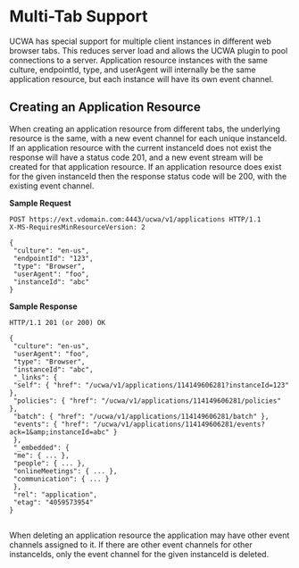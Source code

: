 
# Multi-Tab Support


UCWA has special support for multiple client instances in different web browser tabs. This reduces server load and allows the UCWA plugin to pool connections to a server. Application resource instances with the same culture, endpointId, type, and userAgent will internally be the same application resource, but each instance will have its own event channel.

## Creating an Application Resource

When creating an application resource from different tabs, the underlying resource is the same, with a new event channel for each unique instanceId. If an application resource with the current instanceId does not exist the response will have a status code 201, and a new event stream will be created for that application resource. If an application resource does exist for the given instanceId then the response status code will be 200, with the existing event channel.

 **Sample Request**




```
POST https://ext.vdomain.com:4443/ucwa/v1/applications HTTP/1.1
X-MS-RequiresMinResourceVersion: 2

{
 "culture": "en-us",
 "endpointId": "123",
 "type": "Browser",
 "userAgent": "foo",
 "instanceId": "abc"
}
```

 **Sample Response**




```
HTTP/1.1 201 (or 200) OK

{
 "culture": "en-us",
 "userAgent": "foo",
 "type": "Browser",
 "instanceId": "abc",
 "_links": {
 "self": { "href": "/ucwa/v1/applications/114149606281?instanceId=123" },
 "policies": { "href": "/ucwa/v1/applications/114149606281/policies" },
 "batch": { "href": "/ucwa/v1/applications/114149606281/batch" },
 "events": { "href": "/ucwa/v1/applications/114149606281/events?ack=1&amp;instanceId=abc" }
 },
 "_embedded": {
 "me": { ... },
 "people": { ... },
 "onlineMeetings": { ... },
 "communication": { ... }
 },
 "rel": "application",
 "etag": "4059573954"
}
```


## 
<a name="bk_addresources"> </a>


When deleting an application resource the application may have other event channels assigned to it. If there are other event channels for other instanceIds, only the event channel for the given instanceId is deleted.

